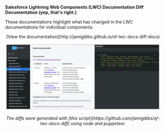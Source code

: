 **Salesforce Lightning Web Components (LWC) Documentation Diff Documentation (yep, that's right.)**

These documentations highlight what has changed in the LWC documentations for individual components.

<p align="center">[View the documentation](http://jamigibbs.github.io/sf-lwc-docs-diff-docs)</p>

<p align="center"><img src="https://raw.githubusercontent.com/jamigibbs/sf-lwc-docs-diff-docs/main/screenshot.png" width="700" alt="Screenshot of Documentation"></p>

<p align="center"><em>The diffs were generated with [this script](https://github.com/jamigibbs/sf-lwc-docs-diff) using node and puppeteer.</em></p>
